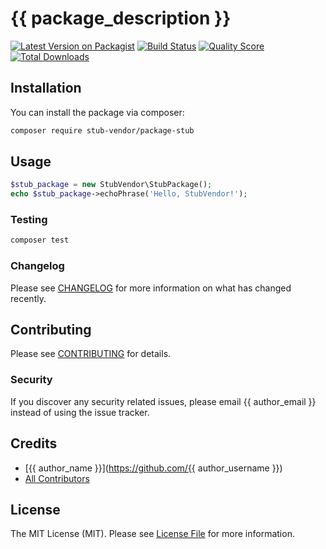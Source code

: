 # {{ package_description }}

[![Latest Version on Packagist](https://img.shields.io/packagist/v/stub-vendor/stub-package.svg?style=flat-square)](https://packagist.org/packages/stub-vendor/stub-package)
[![Build Status](https://img.shields.io/travis/stub-vendor/stub-package/master.svg?style=flat-square)](https://travis-ci.org/stub-vendor/stub-package)
[![Quality Score](https://img.shields.io/scrutinizer/g/stub-vendor/stub-package.svg?style=flat-square)](https://scrutinizer-ci.com/g/stub-vendor/stub-package)
[![Total Downloads](https://img.shields.io/packagist/dt/stub-vendor/stub-package.svg?style=flat-square)](https://packagist.org/packages/stub-vendor/stub-package)

## Installation

You can install the package via composer:

```bash
composer require stub-vendor/package-stub
```

## Usage

``` php
$stub_package = new StubVendor\StubPackage();
echo $stub_package->echoPhrase('Hello, StubVendor!');
```

### Testing

``` bash
composer test
```

### Changelog

Please see [CHANGELOG](CHANGELOG.md) for more information on what has changed recently.

## Contributing

Please see [CONTRIBUTING](CONTRIBUTING.md) for details.

### Security

If you discover any security related issues, please email {{ author_email }} instead of using the issue tracker.

## Credits

- [{{ author_name }}](https://github.com/{{ author_username }})
- [All Contributors](../../contributors)

## License

The MIT License (MIT). Please see [License File](LICENSE.md) for more information.
